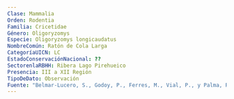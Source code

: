 ```yaml
---
Clase: Mammalia
Orden: Rodentia
Familia: Cricetidae
Género: Oligoryzomys
Especie: Oligoryzomys longicaudatus
NombreComún: Ratón de Cola Larga
CategoríaUICN: LC
EstadoConservaciónNacional: ??
SectorenlaRBHH: Ribera Lago Pirehueico
Presencia: III a XII Región
TipoDeDato: Observación
Fuente: "Belmar-Lucero, S., Godoy, P., Ferres, M., Vial, P., y Palma, R. E. (2009). Range expansion of Oligoryzomys longicaudatus (Rodentia, Sigmodontinae) in Patagonian Chile, and first record of Hantavirus in the region. Revista chilena de historia natural, 82(2), 265-275."
---
```

